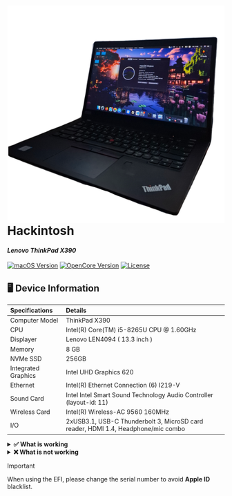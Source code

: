 <img src="https://raw.githubusercontent.com/realbxnnie/HackBook-X390/refs/heads/main/2025-09-06%2012.08.43.jpg" align="right">

# Hackintosh
#### _Lenovo ThinkPad X390_

[![macOS Version](https://custom-icon-badges.demolab.com/badge/macOS%20-%2010.14.6%20to%2015.6.1-005FFF.svg?logo=apple&logoColor=white)](#)
[![OpenCore Version](https://custom-icon-badges.demolab.com/badge/OpenCore%20-%200.9.8%20to%201.0.6-00FFF.svg?logo=opencore&logoColor=white)](#)
[![License](https://custom-icon-badges.demolab.com/badge/License%20-%20MIT-BBBBBB.svg?logo=license&logoColor=white)](#)

## 🖥️ Device Information
| Specifications | Details |
|:---|:---|
| Computer Model | ThinkPad X390 |
| CPU | Intel(R) Core(TM) i5-8265U CPU @ 1.60GHz |
| Displayer | Lenovo LEN4094 ( 13.3 inch  ) |
| Memory | 8 GB |
| NVMe SSD | 256GB |
| Integrated Graphics | Intel UHD Graphics 620 |
| Ethernet |  Intel(R) Ethernet Connection (6) I219-V |
| Sound Card | Intel Intel Smart Sound Technology Audio Controller (layout-id: 11) |
| Wireless Card |  Intel(R) Wireless-AC 9560 160MHz |
| I/O |  2xUSB3.1, USB-C Thunderbolt 3, MicroSD card reader, HDMI 1.4, Headphone/mic combo |

<details>
  <summary>
    <b>✅ What is working</b>
  </summary>
  <b>CPU</b>: Patched with <i>CPUFriend.kext</i> (0.8 GHz - Min & 4.1 GHz - Max).
  
  <b>Hardware Acceleration</b>: GPU is spoofed as <i>Intel UHD Graphics 620</i>.\
  <b>Battery</b>: Displays correctly.\
  <b>USB</b>: Patched with <i>USBMap.kext</i>.\
  <b>Wi-Fi</b>: Patched with <i>itlwm.kext</i>.\
  <b>Bluetooth</b>: Works.\
  <b>Ethernet</b>: Works.\
  <b>Display</b>: Works.\
  <b>Audio</b>: Managed by <i>AppleALC</i> and works normally. Supports <i>Dolby Audio</i>.\
  <b>Keyboard</b>: Works normally except the <kbd>Insert</kbd> key.\
  <b>NVMe</b>: Works.\
  <b>Trackpad & Trackpoint</b>: Works.\
  <b>Webcam</b>: Works.\
  <b>Thunderbolt 3</b>: Haven't tested.\
  <b>HDMI</b>: Works.
</details>

<details>
  <summary>
    <b>❌ What is not working</b>
  </summary>
  <b>AirDrop</b>.
  
  <b>AirPlay</b>.\
  <b>Touch Screen</b>.\
  <b>Touch ID</b>.
</details>

>[!IMPORTANT]
>When using the EFI, please change the serial number to avoid **Apple ID** blacklist.
